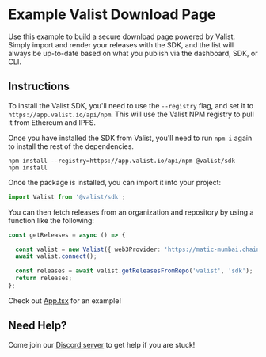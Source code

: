 # Example Valist Download Page

Use this example to build a secure download page powered by Valist. Simply import and render your releases with the SDK,
and the list will always be up-to-date based on what you publish via the dashboard, SDK, or CLI.

## Instructions

To install the Valist SDK, you'll need to use the `--registry` flag, and set it to `https://app.valist.io/api/npm`.
This will use the Valist NPM registry to pull it from Ethereum and IPFS.

Once you have installed the SDK from Valist, you'll need to run `npm i` again to install the rest of the dependencies.

```shell
npm install --registry=https://app.valist.io/api/npm @valist/sdk
npm install
```

Once the package is installed, you can import it into your project:

```typescript
import Valist from '@valist/sdk';
```

You can then fetch releases from an organization and repository by using a function like the following:

```typescript
const getReleases = async () => {

  const valist = new Valist({ web3Provider: 'https://matic-mumbai.chainstacklabs.com' });
  await valist.connect();

  const releases = await valist.getReleasesFromRepo('valist', 'sdk');
  return releases;
};
```

Check out [App.tsx](src/App.tsx) for an example!

## Need Help?

Come join our [Discord server](https://valist.io/discord) to get help if you are stuck!
